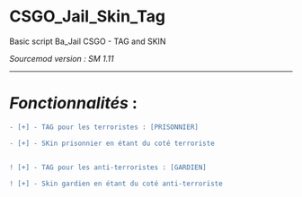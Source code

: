 # CSGO_Jail_Skin_Tag
Basic script Ba_Jail CSGO - TAG and SKIN

*Sourcemod version : SM 1.11*

*********************
# *Fonctionnalités* :
```diff
- [+] - TAG pour les terroristes : [PRISONNIER]

- [+] - SKin prisonnier en étant du coté terroriste


! [+] - TAG pour les anti-terroristes : [GARDIEN]

! [+] - Skin gardien en étant du coté anti-terroriste
```
